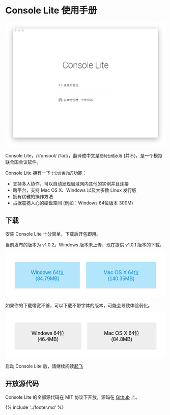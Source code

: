 <style>
.down-sec {
  padding: 20px;
  display: flex;
  align-items: center;
  justify-content: center;
  background: white;
  border-radius: 4px;
}

.down-btn {
  padding: 20px;
  font-size: 16px;
  background: #EEE;

  transition: opacity .2s ease;
  opacity: .8FAFAFAFA;

  border-radius: 2px;

  outline: 0;
  border: 0;
  margin: 10px;

  box-shadow: rgba(0,0,0,.12) 0 2px 3px;
}

.down-btn.primary {
  background: #B3E5FC;
  color: #0288D1;
}

.down-btn:hover {
  opacity: 1;
}
</style>

# Console Lite 使用手册 

![启动界面](initial-screen.png)

Console Lite，/kˈɑnsoʊl/ /lˈaɪt/，翻译成中文是`控制台缩水版` (并不)，是一个模拟联合国会议软件。

Console Lite 拥有一下<small>十分厉害的</small>的功能：

- 支持多人协作，可以自动发现局域网内其他的实例并且连接
- 跨平台，支持 Mac OS X、Windows 以及大多数 Linux 发行版
- 拥有优雅的操作方法
- 占据震撼人心的硬盘空间 (例如：Windows 64位版本 300M)

## 下载

安装 Console Lite 十分简单，下载后开包即用。

当前发布的版本为 v1.0.2。Windows 版本未上传，现在提供 v1.0.1 版本的下载。

<div class="down-sec">
  <a href="http://bjmun.org/console-lite/Console-Lite-v1.0.1-win32-x64.7z">
    <button class="down-btn primary">Windows 64位 (84.79MB)</button>
  </a>
  <a href="http://bjmun.org/console-lite/Console-Lite-v1.0.2-darwin.zip">
    <button class="down-btn primary">Mac OS X 64位 (140.35MB)</button>
  </a>
</div>

如果你的下载带宽不够，可以下载不带字体的版本，可能会导致体验弱化。

<div class="down-sec">
  <a href="http://bjmun.org/console-lite/Console-Lite-v1.0.1-win32-x64-nofont.7z">
    <button class="down-btn">Windows 64位 (46.4MB)</button>
  </a>
  <a href="http://bjmun.org/console-lite/Console-Lite-v1.0.2-darwin-nofont.zip">
    <button class="down-btn">Mac OS X 64位 (84.8MB)</button>
  </a>
</div>

启动 Console Lite 后，请继续阅读[起飞](takeoff.md)


## 开放源代码

Console Lite 的全部源代码在 MIT 协议下开放，源码在 [Github](https://github.com/CircuitCoder/Console-Lite) 上。

{% include '../footer.md' %}

